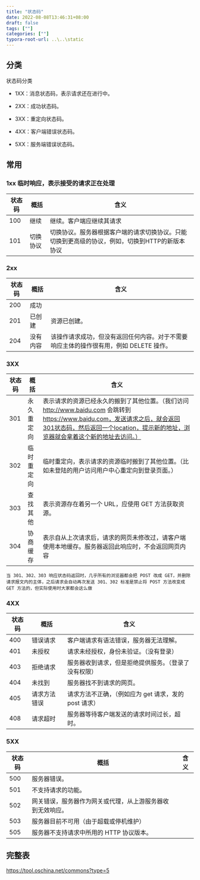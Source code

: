 ```yaml
---
title: "状态码"
date: 2022-08-08T13:46:31+08:00
draft: false
tags: [""]
categories: [""]
typora-root-url: ..\..\static
---
```


## 分类

状态码分类

- 1XX：消息状态码，表示请求还在进行中。

- 2XX：成功状态码。

- 3XX：重定向状态码。

- 4XX：客户端错误状态码。

- 5XX：服务端错误状态码。

## 常用

### 1xx 临时响应，表示接受的请求正在处理

| 状态码 | 概括     | 含义                                                         |
| ------ | -------- | ------------------------------------------------------------ |
| 100    | 继续     | 继续。客户端应继续其请求                                     |
| 101    | 切换协议 | 切换协议。服务器根据客户端的请求切换协议。只能切换到更高级的协议，例如，切换到HTTP的新版本协议 |

### 2xx
状态码 | 概括|含义
--|--|--
200| 成功|
201| 已创建|资源已创建。
204| 没有内容|该操作请求成功，但没有返回任何内容。对于不需要响应主体的操作很有用，例如 DELETE 操作。

### 3XX
状态码 | 概括|含义
--|--|--
301 |永久重定向| 表示请求的资源已经永久的搬到了其他位置。（我们访问 http://www.baidu.com 会跳转到 https://www.baidu.com，发送请求之后，就会返回301状态码，然后返回一个location，提示新的地址，浏览器就会拿着这个新的地址去访问。）
302 |临时重定向 | 临时重定向，表示请求的资源临时搬到了其他位置。（比如未登陆的用户访问用户中心重定向到登录页面。）
303 |查找其他 | 表示资源存在着另一个 URL，应使用 GET 方法获取资源。 
304 |协商缓存|表示自从上次请求后，请求的网页未修改过，请客户端使用本地缓存。服务器返回此响应时，不会返回网页内容

```
当 301、302、303 响应状态码返回时，几乎所有的浏览器都会把 POST 改成 GET，并删除请求报文内的主体，之后请求会自动再次发送 301、302 标准是禁止将 POST 方法改变成 GET 方法的，但实际使用时大家都会这么做
```

### 4XX

状态码 | 概括|含义
--|--|--
400| 错误请求|客户端请求有语法错误，服务器无法理解。
401| 未授权|请求未经授权，身份未验证。（没有登录）
403|拒绝请求|服务器收到请求，但是拒绝提供服务。（登录了没有权限）
404 |未找到|服务器找不到请求的网页。
405| 请求方法错误|请求方法不正确，（例如应为 get 请求，发的 post 请求）
408 |请求超时|服务器等待客户端发送的请求时间过长，超时。

### 5XX
状态码 | 概括|含义
--|--|--|
500 |服务器错误。
 501 |不支持请求的功能。
 502| 网关错误，服务器作为网关或代理，从上游服务器收到无效响应。
 503 |服务器目前不可用（由于超载或停机维护）
 505 |服务器不支持请求中所用的 HTTP 协议版本。



## 完整表

https://tool.oschina.net/commons?type=5

